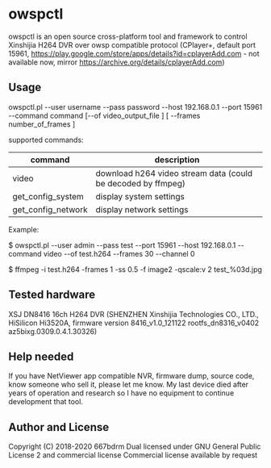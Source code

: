 # owspctl

owspctl is an open source cross-platform tool and framework to control Xinshijia H264 DVR over
owsp compatible protocol (CPlayer+, default port 15961, https://play.google.com/store/apps/details?id=cplayerAdd.com - not available now, mirror https://archive.org/details/cplayerAdd.com)

## Usage

owspctl.pl --user username --pass password --host 192.168.0.1 --port 15961 --command command [--of video_output_file ] [ --frames number_of_frames ]

supported commands:

|command | description |
|--|--|
video | download h264 video stream data (could be decoded by ffmpeg)
get_config_system | display system settings
get_config_network | display network settings

Example:

$ owspctl.pl --user admin --pass test --port 15961 --host 192.168.0.1 --command video --of test.h264 --frames 30 --channel 0

$ ffmpeg -i test.h264  -frames 1 -ss 0.5 -f image2 -qscale:v 2 test_%03d.jpg

## Tested hardware

XSJ DN8416 16ch H264 DVR (SHENZHEN Xinshijia Technologies CO., LTD., HiSilicon Hi3520A, firmware version 8416_v1.0_121122 rootfs_dn8316_v0402 az5bixg.0309.0.4.1.30326)

## Help needed

If you have NetViewer app compatible NVR, firmware dump, source code, know someone who sell it, please let me know. My last device died after years of operation and research so I have no equipment to continue development that tool.


## Author and License

Copyright (C) 2018-2020 667bdrm
Dual licensed under GNU General Public License 2 and commercial license
Commercial license available by request



